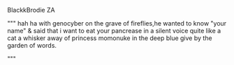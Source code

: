 BlackkBrodie ZA  

""" 
hah ha with genocyber on the grave of fireflies,he wanted to know "your name" & said that i want to eat your pancrease  in a silent voice quite like a cat a whisker away of princess momonuke in the deep blue give by the garden of words.

"""
